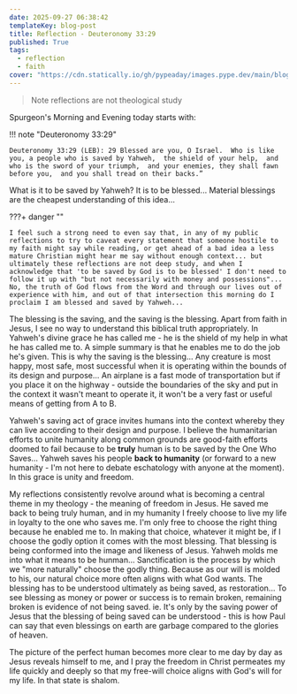```yaml
---
date: 2025-09-27 06:38:42
templateKey: blog-post
title: Reflection - Deuteronomy 33:29
published: True
tags:
  - reflection
  - faith
cover: "https://cdn.statically.io/gh/pypeaday/images.pype.dev/main/blog-media/20250927191007_afe510e5.png"
---
```


> Note reflections are not theological study

Spurgeon's Morning and Evening today starts with:

!!! note "Deuteronomy 33:29"

    Deuteronomy 33:29 (LEB): 29 Blessed are you, O Israel.  Who is like you, a people who is saved by Yahweh,  the shield of your help,  and who is the sword of your triumph,  and your enemies, they shall fawn before you,  and you shall tread on their backs.”

What is it to be saved by Yahweh? It is to be blessed... Material blessings are the cheapest understanding of this idea...

???+ danger ""

    I feel such a strong need to even say that, in any of my public reflections to try to caveat every statement that someone hostile to my faith might say while reading, or get ahead of a bad idea a less mature Christian might hear me say without enough context... but ultimately these reflections are not deep study, and when I acknowledge that 'to be saved by God is to be blessed' I don't need to follow it up with "but not necessarily with money and possessions"... No, the truth of God flows from the Word and through our lives out of experience with him, and out of that intersection this morning do I proclaim I am blessed and saved by Yahweh...

The blessing is the saving, and the saving is the blessing. Apart from faith in
Jesus, I see no way to understand this biblical truth appropriately. In
Yahweh's divine grace he has called me - he is the shield of my help in what he
has called me to. A simple summary is that he enables me to do the job he's
given. This is why the saving is the blessing... Any creature is most happy,
most safe, most successful when it is operating within the bounds of its design
and purpose... An airplane is a fast mode of transportation but if you place it
on the highway - outside the boundaries of the sky and put in the context it
wasn't meant to operate it, it won't be a very fast or useful means of getting
from A to B.

Yahweh's saving act of grace invites humans into the context whereby they can
live according to their design and purpose. I believe the humanitarian efforts
to unite humanity along common grounds are good-faith efforts doomed to fail
because to be **truly** human is to be saved by the One Who Saves... Yahweh
saves his people **back to humanity** (or forward to a new humanity - I'm not
here to debate eschatology with anyone at the moment). In this grace is unity and freedom.

My reflections consistently revolve around what is becoming a central theme in
my theology - the meaning of freedom in Jesus. He saved me back to being truly
human, and in my humanity I freely choose to live my life in loyalty to the one
who saves me. I'm only free to choose the right thing because he enabled me to.
In making that choice, whatever it might be, if I choose the godly option it
comes with the most blessing. That blessing is being conformed into the image
and likeness of Jesus. Yahweh molds me into what it means to be hunman...
Sanctification is the process by which we "more naturally" choose the godly
thing. Because as our will is molded to his, our natural choice more often
aligns with what God wants. The blessing has to be understood ultimately as
being saved, as restoration... To see blessing as money or power or success is
to remain broken, remaining broken is evidence of not being saved. ie. It's
only by the saving power of Jesus that the blessing of being saved can be
understood - this is how Paul can say that even blessings on earth are garbage
compared to the glories of heaven.

The picture of the perfect human becomes more clear to me day by day as Jesus
reveals himself to me, and I pray the freedom in Christ permeates my life
quickly and deeply so that my free-will choice aligns with God's will for my
life. In that state is shalom.
